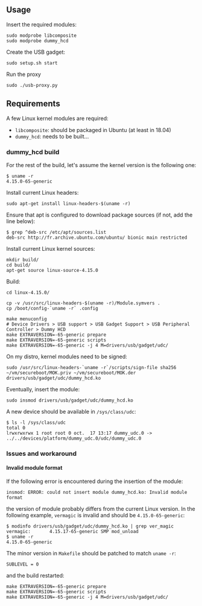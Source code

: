 ## Usage

Insert the required modules:

```
sudo modprobe libcomposite
sudo modprobe dummy_hcd
```

Create the USB gadget:

```
sudo setup.sh start
```

Run the proxy

```
sudo ./usb-proxy.py
```


## Requirements

A few Linux kernel modules are required:

- `libcomposite`: should be packaged in Ubuntu (at least in 18.04)
- `dummy_hcd`: needs to be built...


### dummy_hcd build

For the rest of the build, let's assume the kernel version is the following one:

```
$ uname -r
4.15.0-65-generic
```

Install current Linux headers:

```
sudo apt-get install linux-headers-$(uname -r)
```

Ensure that apt is configured to download package sources (if not, add the line
below):

```
$ grep ^deb-src /etc/apt/sources.list
deb-src http://fr.archive.ubuntu.com/ubuntu/ bionic main restricted
```

Install current Linux kernel sources:

```
mkdir build/
cd build/
apt-get source linux-source-4.15.0
```

Build:

```
cd linux-4.15.0/

cp -v /usr/src/linux-headers-$(uname -r)/Module.symvers .
cp /boot/config-`uname -r` .config

make menuconfig
# Device Drivers > USB support > USB Gadget Support > USB Peripheral Controller > Dummy HCD
make EXTRAVERSION=-65-generic prepare
make EXTRAVERSION=-65-generic scripts
make EXTRAVERSION=-65-generic -j 4 M=drivers/usb/gadget/udc/
```

On my distro, kernel modules need to be signed:
```
sudo /usr/src/linux-headers-`uname -r`/scripts/sign-file sha256 ~/vm/secureboot/MOK.priv ~/vm/secureboot/MOK.der drivers/usb/gadget/udc/dummy_hcd.ko
```

Eventually, insert the module:

```
sudo insmod drivers/usb/gadget/udc/dummy_hcd.ko
```

A new device should be available in `/sys/class/udc`:

```
$ ls -l /sys/class/udc
total 0
lrwxrwxrwx 1 root root 0 oct.  17 13:17 dummy_udc.0 -> ../../devices/platform/dummy_udc.0/udc/dummy_udc.0
```

### Issues and workaround

#### Invalid module format

If the following error is encountered during the insertion of the module:

```
insmod: ERROR: could not insert module dummy_hcd.ko: Invalid module format
```

the version of module probably differs from the current Linux version. In the
following example, `vermagic` is invalid and should be `4.15.0-65-generic`:

```
$ modinfo drivers/usb/gadget/udc/dummy_hcd.ko | grep ver_magic
vermagic:       4.15.17-65-generic SMP mod_unload
$ uname -r
4.15.0-65-generic
```

The minor version in `Makefile` should be patched to match `uname -r`:

```
SUBLEVEL = 0
```

and the build restarted:

```
make EXTRAVERSION=-65-generic prepare
make EXTRAVERSION=-65-generic scripts
make EXTRAVERSION=-65-generic -j 4 M=drivers/usb/gadget/udc/
```
